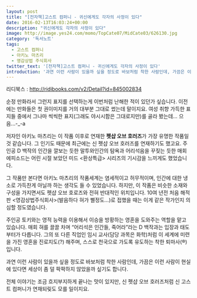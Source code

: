 ```yaml
---
layout: post
title: "[전자책]고스트 컴퍼니 - 귀신에게도 각자의 사정이 있다"
date: 2016-02-13T16:03:24+00:00
description: "귀신에게도 각자의 사정이 있다"
image: http://image.yes24.com/momo/TopCate07/MidCate03/626130.jpg
category: '독서노트'  
tags: 
  - 고스트 컴퍼니
  - 아키노 마츠리
  - 영감상법 주식회사
twitter_text: '[전자책]고스트 컴퍼니 - 귀신에게도 각자의 사정이 있다'
introduction: '과연 이런 사람이 있을까 싶을 정도로 바보처럼 착한 사람인데, 가끔은 이런 사람이 현실에 있다면 세상이 좀 덜 팍팍하지 않았을까 싶기도 합니다.'
---
```


리디북스 : <http://ridibooks.com/v2/Detail?id=845002834>

순정 만화라서 그런지 표지를 선택하는게 이번처럼 난해한 적이 있던가 싶습니다. 이전에는 만화들은 첫 권이미지를 거의 대부분 그대로 썼는데 말이지요. 여성 취향 가득한 표지들 중에서 그나마 씩씩한 표지(그래도 야시시함은 그대로지만)를 골라 봤는데&#8230; 으음&#8230;-_-a

저자인 아키노 마츠리는 이 작품 이후로 연재한 **펫샵 오브 호러즈**가 가장 유명한 작품일 것 같습니다. 그 인기도 때문에 최근에는 신 펫샵 오브 호러즈를 연재하기도 했고요. 주인공 D 백작의 인간을 깔보는 듯한 말투와인간의 탐욕과 어리석음을 꾸짖는 듯한 매회 에피소드는 어린 시절 보았던 미드 <환상특급> 시리즈의 기시감을 느끼게도 했었습니다.

그 작품만 본다면 아키노 마츠리의 작품세계는 염세적이고 허무적이며, 인간에 대한 냉소로 가득찬게 아닐까 하는 생각도 들 수 있었습니다. 하지만, 이 작품은 비슷한 소재와 구성을 가지면서도 펫샵 오브 호로즈와 전혀 반대적인 위치입니다. 10여 년전 처음 해적판 <영감상법주식회사>(발음하다 혀가 삘정도&#8230;)로 접했을 때는 이게 같은 작가인지 의심할 정도였습니다.

주인공 토키와는 영적 능력을 이용해서 이승을 방황하는 영혼을 도와주는 역할을 맡고 있습니다. 매회 혀를 끌끌 차며 &#8220;어리석은 인간들, 죽어라&#8221;라는 D 백작과는 입장과 태도부터가 다릅니다. 그의 또 다른 직업인 임시 교사(담당 과목은 화학)처럼 이 세계에 미련을 가진 영혼을 진로지도(?) 해주며, 스스로 천국으로 가도록 유도하는 착한 퇴마사(&#174;)입니다.

과연 이런 사람이 있을까 싶을 정도로 바보처럼 착한 사람인데, 가끔은 이런 사람이 현실에 있다면 세상이 좀 덜 팍팍하지 않았을까 싶기도 합니다. 

전체 이야기는 조금 흐지부지하게 끝나는 맛이 있지만, 신 펫샵 오브 호러즈처럼 신 고스트 컴퍼니가 연재되맂도 모를 일이지요.